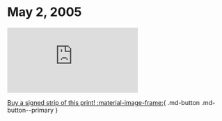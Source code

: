 # May 2, 2005

![](https://www.achewood.com/comic.php?date=05022005)

[Buy a signed strip of this print! :material-image-frame:](https://achewood-holiday-pop-up.myshopify.com/products/strip#05022005){ .md-button .md-button--primary }
